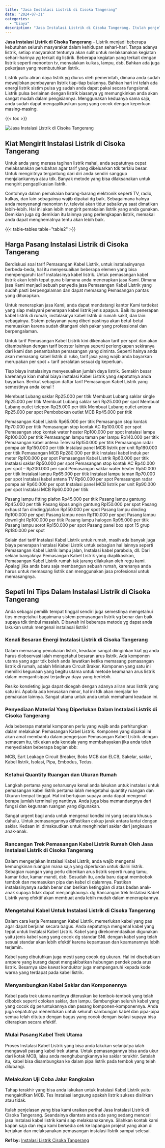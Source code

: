 ```yaml
---
title: "Jasa Instalasi Listrik di Cisoka Tangerang"
date: "2024-07-31"
categories: 
  - "biaya"
description: "Jasa Instalasi Listrik di Cisoka Tangerang. Itulah penjelasan yang bisa kami uraikan perihal Jasa Instalasi Listrik di Cisoka Tangerang. Seandainya diantara..."
---
```


**Jasa Instalasi Listrik di Cisoka Tangerang** – Listrik menjadi beberapa kebutuhan seluruh masyarakat dalam kehidupan sehari-hari. Tanpa adanya listrik, setiap masyarakat tentunya akan sulit untuk melaksanakan kegiatan sehari-harinya yg terkait dg listirik. Beberapa kegiatan yang terkait dengan listrik seperti menonton tv, menyalakan kulkas, lampu, dsb. Bahkan ada juga pekerjaan yang membutuhkan listrik.

Listrik yaitu aliran daya listrik yg diurus oleh pemerintah, dimana anda sudah mewajibkan pembayaran listrik tiap-tiap bulannya. Bahkan hari ini telah ada energi listrik sistim pulsa yg sudah anda dapat pakai secara fungsional. Listrik pulsa berlainan dengan listrik biasanya yg memungkinkan anda akan sangat mudah dalam pengisiannya. Menggunakan keduanya sama saja, anda sudah dapat mengaplikasikan yang yang cocok dengan keperluan masing-masing.

{{< toc >}}

![Jasa Instalasi Listrik di Cisoka Tangerang](/images/instalasi-listrik-murah08.png)

## Kiat Mengirit Instalasi Listrik di Cisoka Tangerang

Untuk anda yang merasa tagihan listrik mahal, anda sepatutnya cepat melaksanakan perubahan agar tarif yang dikeluarkan tdk terlalu besar. Untuk mengiritnya tergantung dari diri anda sendiri sanggup menjalankannya atau tdk. Banyak metode yang bisa dilaksanakan untuk mengirit pengaplikasian listrik.

Contohnya dalam pemakaian barang-barang elektronik seperti TV, radio, kulkas, dan lain sebagainya wajib dipakai dg baik. Sebagaimana halnya anda menyenangi menonton tv, televisi akan tidur sebaiknya saat dimatikan lebih-lebih. Hal ini akan lebih mengirit pemakaian listrik yang anda gunakan. Demikian juga dg demikian itu lainnya yang perlengkapan listrik, memakai anda dapat menghematnya tentu akan lebih baik.

{{< table-tables table="table2" >}}

## Harga Pasang Instalasi Listrik di Cisoka Tangerang

Berdiskusi soal tarif Pemasangan Kabel Listrik, untuk instalasinyanya berbeda-beda, hal itu menyesuaikan beberapa elemen yang bisa mempengaruhi tarif instalasinya kabel listrik. Untuk pemasangan kabel listrik akan lebih tepat guna bilamana anda menerapkan jasa Kami. Dimana jasa Kami menjadi sebuah penyedia jasa Pemasangan Kabel Listrik yang sudah pasti berpengalaman dan dapat memasang Pemasangan pantas yang diharapkan.

Untuk menerapkan jasa Kami, anda dapat mendatangi kantor Kami terdekat yang siap melayani penerapan kabel listrik jenis apapun. Baik itu penerapan kabel listrik di rumah, instalasinya kabel listrik di rumah sakit, dan lain sebagainya. Sistem pelayanan yang diberi pastinya akan betul-betul memuaskan karena sudah ditangani oleh pakar yang professional dan berpengalaman.

Untuk tarif Pemasangan Kabel Listrik kini dikenakan tarif per spot dan akan ditambahkan dengan tarif booster lainnya seperti perlengkapan sekiranya dari kami dan penambahan pemasangan yang diminta. Seperti halnya anda akan memasang kabel listrik di ruko, tarif jasa yang wajib anda bayarkan merupakan per spot + tarif peralatan sesuai dg keperluan.

Tiap biaya instalasinya menyesuaikan jumlah daya listrik. Semakin besar karenanya kian mahal biaya instalasi Kabel Listrik yang sepatutnya anda bayarkan. Berikut sebagian daftar tarif Pemasangan Kabel Listrik yang semestinya anda kenal !

Membuat Lubang saklar Rp25.000 per titik Membuat Lubang saklar single Rp25.000 per titik Membuat Lubang saklar seri Rp25.000 per spot Membuat Lubang outlet telepon Rp25.000 per titik Membuat Lubang outlet antena Rp25.000 per spot Pembobokan outlet MCB Rp45.000 per titik

Pemasangan Kabel Listrik Rp65.000 per titik Pemasangan stop kontak Rp70.000 per titik Pemasangan stop kontak AC Rp100.000 per spot Pemasangan stop kontak water heater Rp100.000 per spot Instalasi lampu Rp100.000 per titik Pemasangan lampu taman per lampu Rp140.000 per titik Pemasangan kabel antena Televisi Rp150.000 per titik Pemasangan radar pompa air Rp150.000 per titik Instalasi panel MCB listrik per unit Rp180.000 per titik Pemasangan MCB Rp280.000 per titik Instalasi kabel induk per meter Rp100.000 per spot Pemasangan Kabel Listrik Rp60.000 per titik Instalasi saklar Rp50.000 per spot Pemasangan stop kontak AC Rp40.000 per spot – Rp200.000 per spot Pemasangan saklar water heater Rp50.000 per titik Instalasi lampu Rp65.000 per titik Instalasi lampu taman Rp70.000 per spot Instalasi kabel antena TV Rp60.000 per spot Pemasangan radar pompa air Rp60.000 per spot Instalasi panel MCB listrik per unit Rp90.000 per spot Instalasi MCB Rp60.000 per titik

Pasang lampu fitting plafon Rp45.000 per titik Pasang lampu gantung Rp45.000 per titik Pasang kipas angin gantung Rp150.000 per spot Pasang exhaust fan dinding/plafon Rp150.000 per spot Pasang lampu dinding Rp100.000 per spot Pasang lampu neon Rp110.000 per spot Pasang lampu downlight Rp100.000 per titik Pasang lampu halogen Rp95.000 per titik Pasang lampu sorot Rp150.000 per spot Pasang panel box spot 15 grup Rp180.000 per spot

Selain dari tarif Instalasi Kabel Listrik untuk rumah, masih ada banyak juga biaya penerapan Instalasi Kabel Listrik untuk sebagian hal lainnya seperti Pemasangan Kabel Listrik lampu jalan, Instalasi kabel parabola, dll. Dari sekian banyaknya Pemasangan Kabel Listrik yang diaplikasikan, Pemasangan Kabel Listrik rumah tak jarang dilakukan oleh regu kami. Apalagi jika anda baru saja membangun sebuah rumah, karenanya anda harus untuk memasang listrik dan menggunakan jasa profesional untuk memasangnya.

## Sepeti Ini Tips Dalam Instalasi Listrik di Cisoka Tangerang


Anda sebagai pemilik tempat tinggal sendiri juga semestinya mengetahui tips mengetahui bagaimana sistem pemasangan listrik yg benar dan baik supaya tdk timbul masalah. Dibawah ini beberapa metode yg dapat anda lakukan untuk mengenal instalasai listrik!

### Kenali Besaran Energi Instalasi Listrik di Cisoka Tangerang

Dalam memasang pemakaian listrik, keadaan sangat diinginkan kiat yg anda harus diobservasi ialah mengetahui besaran arus listrik. Ada komponen utama yang agar tdk boleh anda lewatkan ketika memasang pemasangan listrik di rumah, adalah Miniature Circuit Braker. Komponen yang satu ini memiliki kegunaan yang begitu utama untuk metode keamanan arus listrik dalam mengantisipasi terjadinya daya yang berlebih.

Resiko konsleting juga dapat dicegah dengan adanya aliran arus listrik yang satu ini. Apabila ada kerusakan minor, hal ini tdk akan menjalar ke pemakaian lainnya. Sangat utama untuk anda untuk memahami keadaan ini.

### Penyediaan Material Yang Diperlukan Dalam Instalasi Listrik di Cisoka Tangerang

Ada beberapa material komponen perlu yang wajib anda perhitungkan dalam melakukan Pemasangan Kabel Listrik. Komponen yang dipakai ini akan amat membantu dalam pengerjaan Pemasangan Kabel Listrik. dengan semacam itu, tdk akan ada kendala yang membahayakan jika anda telah menyediakan beberapa bagian sbb:

MCB, Eart Leakage Circuit Breaker, Boks MCB dan ELCB, Sakelar, saklar, Kabel listrik, Isolasi, Pipa, Embodus, Tedus.

### Ketahui Quantity Ruangan dan Ukuran Rumah

Langkah pertama yang seharusnya kenal anda lakukan untuk instalasi untuk pemasangan kabel listrik pertama ialah mengetahui quantity ruangan dan Ukuran tempat tinggal. Hal ini bertujuan supaya anda dapat mengenal berapa jumlah terminal yg nantinya. Anda juga bisa memandangnya dari fungsi dan kegunaan ruangan yang digunakan.

Sangat urgent bagi anda untuk mengenal kondisi ini yang secara khusus dahulu. Untuk pemasangannya diPastikan cukup jarak antara lantai dengan saklar. Kedaan ini dimaksudkan untuk menghindari saklar dari jangkauan anak-anak.

### Rancangan Trek Pemasangan Kabel Listrik Rumah Oleh Jasa Instalasi Listrik di Cisoka Tangerang

Dalam mengerjakan Instalasi Kabel Listrik, anda wajib mengenal kemungkinan ruangan mana saja yang diperlukan untuk dialiri listrik. Sebagian ruangan yang perlu diberikan arus listrik seperti ruang tamu, kamar tidur, kamar mandi, dsb. Sesudah itu, anda baru dapat membobok tembok dan memasukan pipa dan kabel di dalamnya. Pastikan instalasinyanya sudah benar dan berikan ketinggian di atas badan anak-anak supaya tidak dapat menjangkaunya. dg Rancangan trek Instalasi Kabel Listrik yang efektif akan membuat anda lebih mudah dalam menerapkannya.

### Mengetahui Kabel Untuk Instalasi Listrik di Cisoka Tangerang

Dalam cara kerja Pemasangan Kabel Listrik, memerlukan kabel yang pas agar dapat berjalan secara bagus. Anda sepatutnya mengenal kabel yang tepat untuk Instalasi Kabel Listrik. Kabel yang direkomendasikan digunakan yaitu jenis kabel yang yang cocok dg standar SNI. dengan kabel yang telah sesuai standar akan lebih efektif karena kepantasan dan keamanannya lebih terjamin.

Kabel yang dibutuhkan juga mesti yang cocok dg ukuran. Hal ini disebabkan ampere yang kurang dapat mengakibatkan hubungan pendek pada arus listrik. Besarnya size kawat konduktor juga mempengaruhi kepada kode warna yang terdapat pada kabel listrik.

### Menyambungkan Kabel Saklar dan Komponennya

Kabel pada trek utama nantinya diteruskan ke tembok-tembok yang telah dibobok seperti colokan saklar, dan lampu. Sambungkan seluruh kabel yang yang cocok dg peruntukannya dan pasang komponen-komponennya. Anda juga sepatutnya menentukan untuk seluruh sambungan kabel dan pipa-pipa semua telah ditutup dengan bagus yang cocok dengan isolasi supaya bisa diterapkan secara efektif.

### Mulai Pasang Kabel Trek Utama

Proses Instalasi Kabel Listrik yang bisa anda lakukan selanjutya ialah mengawali pasang kabel trek utama. Untuk pemasangannya bisa anda ukur dari kotak MCB, lalau anda menghubungkannya ke saklar terakhir. Setelah itu, kabel bisa disambungkan ke dalam pipa listrik pada tembok yang telah dilubangi.

### Melakukan Uji Coba Jalur Rangkaian

Tahap terakhir yang bisa anda lakukan untuk Instalasi Kabel Listrik yaitu mengaktifkan MCB. Tes Instalasi langsung apakah listrik sukses dialirkan atau tidak.

Itulah penjelasan yang bisa kami uraikan perihal Jasa Instalasi Listrik di Cisoka Tangerang. Seandainya diantara anda ada yang sedang mencari jasa Instalasi kabel listrik kami siap melaksanakannya. Silahkan kontak kami kapan saja dan regu kami bersedia cek ke lapangan project yang akan di kerjakan dan melaksanakan pemasangan instalasi listrik sampai selesai.

**Ref by:** [Instalasi Listrik Cisoka Tangerang](https://id.wikipedia.org/wiki/Instalasi)
